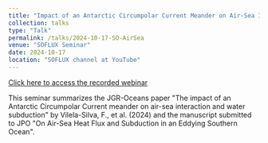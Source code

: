 ```yaml
---
title: "Impact of an Antarctic Circumpolar Current Meander on Air-Sea Interaction & Water Subduction"
collection: talks
type: "Talk"
permalink: /talks/2024-10-17-SO-AirSea
venue: "SOFLUX Seminar"
date: 2024-10-17
location: "SOFLUX channel at YouTube"
---
```


[Click here to access the recorded webinar](https://youtu.be/ngFRnYip9Gc?si=rjSC-uMh4O7O-3BI)

This seminar summarizes the JGR-Oceans paper "The impact of an Antarctic Circumpolar Current meander on air-sea interaction and water subduction" by Vilela-Silva, F., et al. (2024) and the manuscript submitted to JPO "On Air-Sea Heat Flux and Subduction in an Eddying
Southern Ocean".
